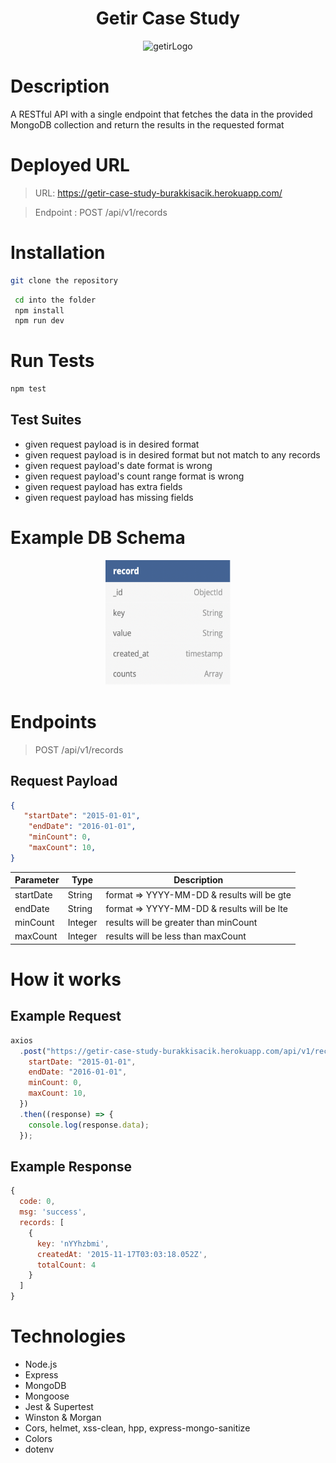 <h1 align="center">
    Getir Case Study
</h1>

<p align="center">
  <img src="https://cdn.getir.com/marketing/Getir_Logo_1621812382342.png" alt="getirLogo" style="width:200px; height:200px"/>
</p>

# Description

A RESTful API with a single endpoint that fetches the data in the provided MongoDB collection and return the results in the requested format

# Deployed URL

> URL: https://getir-case-study-burakkisacik.herokuapp.com/

> Endpoint : POST /api/v1/records

# Installation

```Bash
git clone the repository
```

```Bash
 cd into the folder
 npm install
 npm run dev
```

# Run Tests

```Bash
npm test
```

## Test Suites

- given request payload is in desired format
- given request payload is in desired format but not match to any records
- given request payload's date format is wrong
- given request payload's count range format is wrong
- given request payload has extra fields
- given request payload has missing fields

# Example DB Schema

<p align="center">
  <img src="resources/dbSchema.png" alt="dbSchema" style="width:200px; height:200px"/>
</p>

# Endpoints

> POST /api/v1/records

## Request Payload

```JSON
{
   "startDate": "2015-01-01",
    "endDate": "2016-01-01",
    "minCount": 0,
    "maxCount": 10,
}
```

| Parameter | Type    | Description                                |
| --------- | ------- | ------------------------------------------ |
| startDate | String  | format => YYYY-MM-DD & results will be gte |
| endDate   | String  | format => YYYY-MM-DD & results will be lte |
| minCount  | Integer | results will be greater than minCount      |
| maxCount  | Integer | results will be less than maxCount         |

# How it works

## Example Request

```JavaScript
axios
  .post("https://getir-case-study-burakkisacik.herokuapp.com/api/v1/records", {
    startDate: "2015-01-01",
    endDate: "2016-01-01",
    minCount: 0,
    maxCount: 10,
  })
  .then((response) => {
    console.log(response.data);
  });
```

## Example Response

```JavaScript
{
  code: 0,
  msg: 'success',
  records: [
    {
      key: 'nYYhzbmi',
      createdAt: '2015-11-17T03:03:18.052Z',
      totalCount: 4
    }
  ]
}
```

# Technologies

- Node.js
- Express
- MongoDB
- Mongoose
- Jest & Supertest
- Winston & Morgan
- Cors, helmet, xss-clean, hpp, express-mongo-sanitize
- Colors
- dotenv
